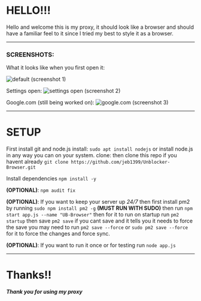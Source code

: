 # HELLO!!!

Hello and welcome this is my proxy, it should look like a browser and should have a familiar feel to it since I tried my best to style it as a browser.

<hr/>

### **SCREENSHOTS**: 

What it looks like when you first open it: 

<img src="https://i.ibb.co/rcx0gVD/Screenshot-2024-10-11-231542.png" alt="default (screenshot 1)"/>

Settings open: 
<img src="https://i.ibb.co/JK9WVS4/Screenshot-2024-10-11-231649.png" alt="settings open (screenshot 2)"/>

Google.com (still being worked on): 
<img src="https://i.ibb.co/Y8Px8tS/Screenshot-2024-10-11-232412.png" alt="google.com (screenshot 3)"/>

<hr/>

# SETUP

First install git and node.js install: `sudo apt install nodejs` or install node.js in any way you can on your system. clone: then clone this repo if you havent already `git clone https://github.com/jeb1399/Unblocker-Browser.git`



Install dependencies `npm install -y`



**(OPTIONAL)**: `npm audit fix`



**(OPTIONAL)**: If you want to keep your server up *24/7* then first install pm2 by running `sudo npm install pm2 -g` **(MUST RUN WITH SUDO)** then run `npm start app.js --name "UB-Browser"` then for it to run on startup run `pm2 startup` then save `pm2 save` if you cant save and it tells you it needs to force the save you may need to run `pm2 save --force` or `sudo pm2 save --force` for it to force the changes and force sync.



**(OPTIONAL)**: If you want to run it once or for testing run `node app.js`

<hr/>

# Thanks!!

***Thank you for using my proxy***
